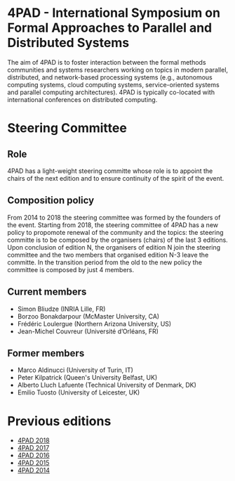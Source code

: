 # 4PAD - International Symposium on Formal Approaches to Parallel and Distributed Systems
The aim of 4PAD is to foster interaction between the formal methods communities and systems researchers working on topics in modern parallel, distributed, and network-based processing systems (e.g., autonomous computing systems, cloud computing systems, service-oriented systems and parallel computing architectures). 4PAD is typically co-located with international conferences on distributed computing. 

# Steering Committee

## Role
4PAD has a light-weight steering committe whose role is to appoint the chairs of the next edition and to ensure continuity of the spirit of the event.

## Composition policy
From 2014 to 2018 the steering committee was formed by the founders of the event. Starting from 2018, the steering committee of 4PAD has a new policy to propomote renewal of the community and the topics: the steering committe is to be composed by the organisers (chairs) of the last 3 editions. Upon conclusion of edition N, the organisers of edition N join the steering committee and the two members that organised edition N-3 leave the committe. In the transition period from the old to the new policy the committee is composed by just 4 members. 

## Current members
* Simon Bliudze (INRIA Lille, FR)
* Borzoo Bonakdarpour (McMaster University, CA)
* Frédéric Loulergue (Northern Arizona University, US)
* Jean-Michel Couvreur (Université d’Orléans, FR)

## Former members
* Marco Aldinucci (University of Turin, IT)
* Peter Kilpatrick (Queen's University Belfast, UK)
* Alberto Lluch Lafuente (Technical University of Denmark, DK)
* Emilio Tuosto (University of Leicester, UK)

# Previous editions
* [4PAD 2018](http://hpcs2018.cisedu.info/2-conference/symposia---hpcs2018/symp05-4pad)
* [4PAD 2017](https://www.pdp2017.org/4pad.html)
* [4PAD 2016](http://www.pdp2016.org/SS2.html)
* [4PAD 2015](http://www.pdp2015.org/specialsessions/formalhpc/formalhpc.html)
* [4PAD 2014](http://www.pdp2014.org/specialsessions/formalhpc)
